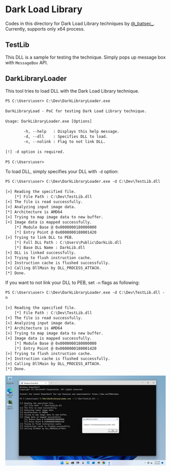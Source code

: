 # Dark Load Library

Codes in this directory for Dark Load Library techniques by [@\_batsec\_](https://twitter.com/_batsec_).
Currently, supports only x64 process.

## TestLib

This DLL is a sample for testing the technique.
Simply pops up message box with `MessageBox` API.

## DarkLibraryLoader

This tool tries to load DLL with the Dark Load Library technique.

```
PS C:\Users\user> C:\Dev\DarkLibraryLoader.exe

DarkLibraryLoad - PoC for testing Dark Load Library technique.

Usage: DarkLibraryLoader.exe [Options]

        -h, --help   : Displays this help message.
        -d, --dll    : Specifies DLL to load.
        -n, --nolink : Flag to not link DLL.

[!] -d option is required.

PS C:\Users\user>
```

To load DLL, simply specifies your DLL with `-d` option:

```
PS C:\Users\user> C:\Dev\DarkLibraryLoader.exe -d C:\Dev\TestLib.dll

[>] Reading the specified file.
    [*] File Path : C:\Dev\TestLib.dll
[+] The file is read successfully.
[>] Analyzing input image data.
[*] Architecture is AMD64
[>] Trying to map image data to new buffer.
[+] Image data is mapped successfully.
    [*] Module Base @ 0x0000000180000000
    [*] Entry Point @ 0x0000000180001420
[>] Trying to link DLL to PEB.
    [*] Full DLL Path : C:\Users\Public\DarkLib.dll
    [*] Base DLL Name : DarkLib.dll
[+] DLL is linked successfully.
[>] Trying to flush instruction cache.
[+] Instruction cache is flushed successfully.
[>] Calling DllMain by DLL_PROCESS_ATTACH.
[*] Done.
```

If you want to not link your DLL to PEB, set `-n` flags as following:

```
PS C:\Users\user> C:\Dev\DarkLibraryLoader.exe -d C:\Dev\TestLib.dll -n

[>] Reading the specified file.
    [*] File Path : C:\Dev\TestLib.dll
[+] The file is read successfully.
[>] Analyzing input image data.
[*] Architecture is AMD64
[>] Trying to map image data to new buffer.
[+] Image data is mapped successfully.
    [*] Module Base @ 0x0000000180000000
    [*] Entry Point @ 0x0000000180001420
[>] Trying to flush instruction cache.
[+] Instruction cache is flushed successfully.
[>] Calling DllMain by DLL_PROCESS_ATTACH.
[*] Done.
```

![DarkLoadLibrary.png](./figures/DarkLoadLibrary.png)

